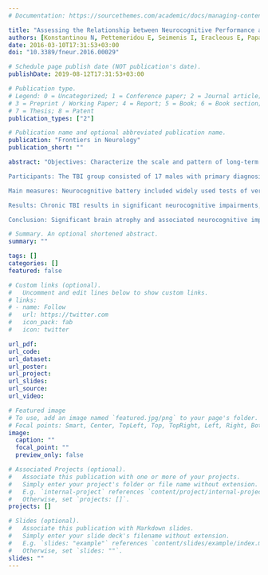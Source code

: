 ```yaml
---
# Documentation: https://sourcethemes.com/academic/docs/managing-content/

title: "Assessing the Relationship between Neurocognitive Performance and Brain Volume in Chronic Moderate-Severe Traumatic Brain Injury."
authors: [Konstantinou N, Pettemeridou E, Seimenis I, Eracleous E, Papacostas SS, Papanicolaou AC, Constantinidou F]
date: 2016-03-10T17:31:53+03:00
doi: "10.3389/fneur.2016.00029"

# Schedule page publish date (NOT publication's date).
publishDate: 2019-08-12T17:31:53+03:00

# Publication type.
# Legend: 0 = Uncategorized; 1 = Conference paper; 2 = Journal article;
# 3 = Preprint / Working Paper; 4 = Report; 5 = Book; 6 = Book section;
# 7 = Thesis; 8 = Patent
publication_types: ["2"]

# Publication name and optional abbreviated publication name.
publication: "Frontiers in Neurology"
publication_short: ""

abstract: "Objectives: Characterize the scale and pattern of long-term atrophy in gray matter (GM), white matter (WM), and cerebrospinal fluid (CSF) in chronic moderate–severe traumatic brain injury (TBI) and its relationship to neurocognitive outcomes.

Participants: The TBI group consisted of 17 males with primary diagnosis of moderate–severe closed head injury. Participants had not received any systematic, post-acute rehabilitation and were recruited on average 8.36 years post-injury. The control group consisted of 15 males matched on age and education.

Main measures: Neurocognitive battery included widely used tests of verbal memory, visual memory, executive functioning, and attention/organization. GM, WM, and CSF volumes were calculated from segmented T1-weighted anatomical MR images. Voxel-based morphometry was employed to identify brain regions with differences in GM and WM between TBI and control groups.

Results: Chronic TBI results in significant neurocognitive impairments, and significant loss of GM and WM volume, and significant increase in CSF volume. Brain atrophy is not widespread, but it is rather distributed in a fronto-thalamic network. The extent of volume loss is predictive of performance on the neurocognitive tests.

Conclusion: Significant brain atrophy and associated neurocognitive impairments during the chronic stages of TBI support the notion that TBI results in a chronic condition with lifelong implications."

# Summary. An optional shortened abstract.
summary: ""

tags: []
categories: []
featured: false

# Custom links (optional).
#   Uncomment and edit lines below to show custom links.
# links:
# - name: Follow
#   url: https://twitter.com
#   icon_pack: fab
#   icon: twitter

url_pdf:
url_code:
url_dataset:
url_poster:
url_project:
url_slides:
url_source:
url_video:

# Featured image
# To use, add an image named `featured.jpg/png` to your page's folder. 
# Focal points: Smart, Center, TopLeft, Top, TopRight, Left, Right, BottomLeft, Bottom, BottomRight.
image:
  caption: ""
  focal_point: ""
  preview_only: false

# Associated Projects (optional).
#   Associate this publication with one or more of your projects.
#   Simply enter your project's folder or file name without extension.
#   E.g. `internal-project` references `content/project/internal-project/index.md`.
#   Otherwise, set `projects: []`.
projects: []

# Slides (optional).
#   Associate this publication with Markdown slides.
#   Simply enter your slide deck's filename without extension.
#   E.g. `slides: "example"` references `content/slides/example/index.md`.
#   Otherwise, set `slides: ""`.
slides: ""
---
```

